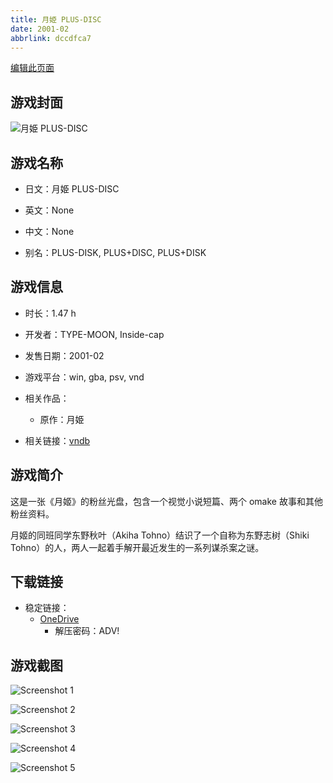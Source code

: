 ```yaml
---
title: 月姫 PLUS-DISC
date: 2001-02
abbrlink: dccdfca7
---
```

[编辑此页面](https://github.com/ACG-3/ADV3-source/blob/main/source/_posts/games/%E6%9C%88%E5%A7%AB%20PLUS-DISC.md)

## 游戏封面

![月姫 PLUS-DISC](https://pan.timero.xyz/onedrive/img_lib_001/%E6%9C%88%E5%A7%AB%20PLUS-DISC_cover.avif)


## 游戏名称

- 日文：月姫 PLUS-DISC
- 英文：None
- 中文：None

- 别名：PLUS-DISK, PLUS+DISC, PLUS+DISK


## 游戏信息

- 时长：1.47 h
- 开发者：TYPE-MOON, Inside-cap
- 发售日期：2001-02
- 游戏平台：win, gba, psv, vnd
- 相关作品：
   - 原作：月姫

- 相关链接：[vndb](https://vndb.org/v49)


## 游戏简介

这是一张《月姬》的粉丝光盘，包含一个视觉小说短篇、两个 omake 故事和其他粉丝资料。

月姬的同班同学东野秋叶（Akiha Tohno）结识了一个自称为东野志树（Shiki Tohno）的人，两人一起着手解开最近发生的一系列谋杀案之谜。




## 下载链接

- 稳定链接：
    - [OneDrive](https://pan.timero.xyz/onedrive/adv_lib_001/%E6%9C%88%E5%A7%AB%20PLUS-DISC)
        - 解压密码：ADV!



## 游戏截图


![Screenshot 1](https://pan.timero.xyz/onedrive/img_lib_001/%E6%9C%88%E5%A7%AB%20PLUS-DISC_Screenshot_1.avif)

![Screenshot 2](https://pan.timero.xyz/onedrive/img_lib_001/%E6%9C%88%E5%A7%AB%20PLUS-DISC_Screenshot_2.avif)

![Screenshot 3](https://pan.timero.xyz/onedrive/img_lib_001/%E6%9C%88%E5%A7%AB%20PLUS-DISC_Screenshot_3.avif)

![Screenshot 4](https://pan.timero.xyz/onedrive/img_lib_001/%E6%9C%88%E5%A7%AB%20PLUS-DISC_Screenshot_4.avif)

![Screenshot 5](https://pan.timero.xyz/onedrive/img_lib_001/%E6%9C%88%E5%A7%AB%20PLUS-DISC_Screenshot_5.avif)

